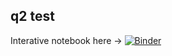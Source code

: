 
## q2 test
Interative notebook here -> [![Binder](https://mybinder.org/badge_logo.svg)](https://mybinder.org/v2/gh/lfnothias/qiime2_2018.6/HEAD?filepath=Prepare_MZmine_featuretable_biom.ipynb)

